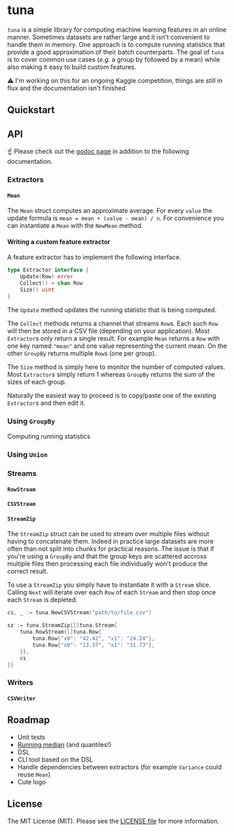 # tuna

`tuna` is a simple library for computing machine learning features in an online manner. Sometimes datasets are rather large and it isn't convenient to handle them in memory. One approach is to compute running statistics that provide a good approximation of their batch counterparts. The goal of `tuna` is to cover common use cases (*e.g.* a group by followed by a mean) while also making it easy to build custom features.

:warning: I'm working on this for an ongoing Kaggle competition, things are still in flux and the documentation isn't finished

## Quickstart

## API

:point_up: Please check out the [godoc page](https://godoc.org/github.com/MaxHalford/tuna) in addition to the following documentation.

### Extractors

#### `Mean`

The `Mean` struct computes an approximate average. For every `value` the update formula is `mean = mean + (value - mean) / n`. For convenience you can instantiate a `Mean` with the `NewMean` method.

#### Writing a custom feature extractor

A feature extractor has to implement the following interface.

```go
type Extractor interface {
    Update(Row) error
    Collect() <-chan Row
    Size() uint
}
```

The `Update` method updates the running statistic that is being computed.

The `Collect` methods returns a channel that streams `Row`s. Each such `Row` will then be stored in a CSV file (depending on your application). Most `Extractor`s only return a single result. For example `Mean` returns a `Row` with one key named `"mean"` and one value representing the current mean. On the other `GroupBy` returns multiple `Row`s (one per group).

The `Size` method is simply here to monitor the number of computed values. Most `Extractor`s simply return 1 whereas `GroupBy` returns the sum of the sizes of each group.

Naturally the easiest way to proceed is to copy/paste one of the existing `Extractor`s and then edit it.

### Using `GroupBy`

Computing running statistics

### Using `Union`

### Streams

#### `RowStream`

#### `CSVStream`

#### `StreamZip`

The `StreamZip` struct can be used to stream over multiple files without having to concatenate them. Indeed in practice large datasets are more often than not split into chunks for practical reasons. The issue is that if you're using a `GroupBy` and that the group keys are scattered accross multiple files then processing each file individually won't produce the correct result.

To use a `StreamZip` you simply have to instantiate it with a `Stream` slice. Calling `Next` will iterate over each `Row` of each `Stream` and then stop once each `Stream` is depleted.

```go
cs, _ := tuna.NewCSVStream("path/to/file.csv")

sz := tuna.StreamZip{[]tuna.Stream{
    tuna.RowStream{[]tuna.Row{
        tuna.Row{"x0": "42.42", "x1": "24.24"},
        tuna.Row{"x0": "13.37", "x1": "31.73"},
    }},
    cs
}}
```

### Writers

#### `CSVWriter`

## Roadmap

- Unit tests
- [Running median](https://rhettinger.wordpress.com/tag/running-median/) (and quantiles!)
- DSL
- CLI tool based on the DSL
- Handle dependencies between extractors (for example `Variance` could reuse `Mean`)
- Cute logo

## License

The MIT License (MIT). Please see the [LICENSE file](LICENSE.md) for more information.
